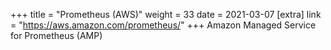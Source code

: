 +++
title = "Prometheus (AWS)"
weight = 33
date = 2021-03-07
[extra]
link = "https://aws.amazon.com/prometheus/"
+++
Amazon Managed Service for Prometheus (AMP)

